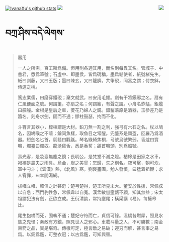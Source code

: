 [![IvanaXu's github stats](https://github-readme-stats.vercel.app/api?username=IvanaXu&show_icons=true&theme=vue-dark)](https://github.com/anuraghazra/github-readme-stats)
<img align="right" src="https://github-readme-stats.vercel.app/api/top-langs/?username=IvanaXu&langs_count=7&theme=graywhite" />
<img src="https://github-readme-stats.vercel.app/api/wakatime?username=IvanaXu&layout=compact&langs_count=6&theme=vue-dark&&custom_title=Programming Times(Jul 29 2021-)" />
# བཀྲ་ཤིས་བདེ་ལེགས་
> 器用
> 
> 一人之所需，百工斯爲備。但用則各適其用，而名則每異其名。管城子、中書君，悉爲筆號；石虛中、即墨侯，皆爲硯稱。墨爲鬆使者，紙號楮先生。紙曰剡藤，又曰玉版；墨曰陳玄，又曰龍臍。共筆硯，同富之謂；付衣鉢，傳道之稱。
> 
> 篤志業儒，曰磨穿鐵硯；棄文就武，曰安用毛錐。劍有干將鏌邪之名，扇有仁風便面之號。何謂箑，亦扇之名；何謂籟，有聲之謂。小舟名蚱蜢，鉅艦曰艨艟。金根是皇后之車，菱花乃婦人之鏡。銀鑿落原是酒器，玉參差乃是簫名。刻舟求劍，固而不通；膠柱鼓瑟，拘而不化。
> 
> 斗筲言其器小，樑棟謂是大材。鉛刀無一割之利，強弓有六石之名。杖以鳩名，因鳩喉之不噎；鑰同魚樣，取魚目之常醒。兜鍪系是頭盔，叵羅乃爲酒器。短劍名匕首，氈毯曰氍毹。琴名綠綺焦桐，弓號烏號繁弱。香爐曰寶鴨，燭臺曰燭奴。龍涎雞舌，悉是香茗；鷁首鴨頭，別爲船號。
> 
> 壽光客，是妝臺無塵之鏡；長明公，是梵堂不滅之燈。桔槔是田家之水車，襏襫是農夫之雨具。烏金，炭之美譽；忘歸，矢之別名。夜可擊，朝可炊，軍中刁斗；《雲漢》熱，《北風》寒，劉褒畫圖。勉人發憤，曰猛着祖鞭；求人宥罪，曰幸開湯網。
> 
> 拔幟立幟，韓信之計甚奇；楚弓楚得，楚王所見未大。董安於性援，常佩弦以自急；西門豹性急，常佩韋以自寬。漢孟敏嘗墮甑不顧，知其無益；宋太祖謂犯法有劍，正欲立成。王衍清談，常持麈尾；橫渠講《易》，每擁皋比。
> 
> 尾生抱橋而死，固執不通；楚妃守符而亡，貞信可錄。溫橋昔燃犀，照見水族之鬼怪；秦政有方鏡，照見世人之邪心。車載斗量之人，不可勝數；南金東箭之品，實是堪奇。傳檄可定，極言敵之易破；迎刃而解，甚言事之易爲。以銅爲鑑，可整衣冠；以古爲鑑，可知興替。
>